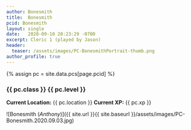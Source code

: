 ```yaml
---
author: Bonesmith
title:  Bonesmith
pcid: Bonesmith
layout: single
date:   2020-09-10 20:23:29 -0700
excerpt: Cleric 1 (played by Jason)
header:
  teaser: /assets/images/PC-BonesmithPortrait-thumb.png
author_profile: true
---
```


{% assign pc = site.data.pcs[page.pcid] %}

### {{ pc.class }} {{ pc.level }}
**Current Location:** {{ pc.location }}
**Current XP:** {{ pc.xp }}

![Bonesmith (_Anthony_)]({{ site.url }}{{ site.baseurl }}/assets/images/PC-Bonesmith.2020.09.03.jpg)

